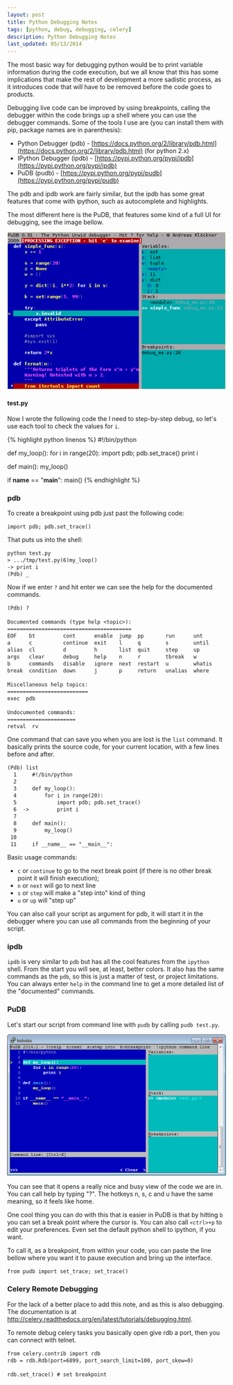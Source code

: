 ```yaml
---
layout: post
title: Python Debugging Notes
tags: [python, debug, debugging, celery]
description: Python Debugging Notes
last_updated: 05/13/2014
---
```


The most basic way for debugging python would be to print variable information
during the code execution, but we all know that this has some implications that
make the rest of development a more sadistic process, as it introduces code
that will have to be removed before the code goes to products.


Debugging live code can be improved by using breakpoints, calling the debugger
within the code brings up a shell where you can use the debugger commands. Some
of the tools I use are (you can install them with pip, package names are in parenthesis):

* Python Debugger (pdb) - [https://docs.python.org/2/library/pdb.html](https://docs.python.org/2/library/pdb.html) (for python 2.x)
* IPython Debugger (ipdb) - [https://pypi.python.org/pypi/ipdb](https://pypi.python.org/pypi/ipdb)
* PuDB (pudb) - [https://pypi.python.org/pypi/pudb](https://pypi.python.org/pypi/pudb)



The pdb and ipdb work are fairly similar, but the ipdb has some great features
that come with ipython, such as autocomplete and highlights.

The most different here is the PuDB, that features some kind of a full UI for
debugging, see the image bellow. 

![](/images/debugging_pudb_screenshot.png)

#### test.py

Now I wrote the following code the I need to step-by-step debug, so let's use
each tool to check the values for `i`.

{% highlight python linenos %}
#!/bin/python
    
def my_loop():
    for i in range(20):
        import pdb; pdb.set_trace()
        print i
    
def main():
    my_loop()
    
if __name__ == "__main__":
    main()
{% endhighlight %}


### pdb

To create a breakpoint using pdb just past the following code:

	import pdb; pdb.set_trace()

That puts us into the shell:

	python test.py
	> .../tmp/test.py(6)my_loop()
	-> print i
	(Pdb) _

Now if we enter `?` and hit enter we can see the help for the documented commands. 

	(Pdb) ?
	
	Documented commands (type help <topic>):
	========================================
	EOF    bt         cont      enable  jump  pp       run      unt
	a      c          continue  exit    l     q        s        until
	alias  cl         d         h       list  quit     step     up
	args   clear      debug     help    n     r        tbreak   w
	b      commands   disable   ignore  next  restart  u        whatis
	break  condition  down      j       p     return   unalias  where
	
	Miscellaneous help topics:
	==========================
	exec  pdb
	
	Undocumented commands:
	======================
	retval  rv

One command that can save you when you are lost is the `list` command. It
basically prints the source code, for your current location, with a few lines
before and after.

	(Pdb) list
	  1     #!/bin/python
	  2
	  3     def my_loop():
	  4         for i in range(20):
	  5             import pdb; pdb.set_trace()
	  6  ->         print i
	  7
	  8     def main():
	  9         my_loop()
	 10
	 11     if __name__ == "__main__":

Basic usage commands:

* `c` or `continue` to go to the next break point (if there is no other break point it will finish execution);
* `n` or `next` will go to next line
* `s` or `step` will make a "step into" kind of thing
* `u` or `up` will "step up"

You can also call your script as argument for pdb, it will start it in the
debugger where you can use all commands from the beginning of your script.


### ipdb

`ipdb` is very similar to `pdb` but has all the cool features from the
`ipython` shell. From the start you will see, at least, better colors. It also
has the same commands as the `pdb`, so this is just a matter of test, or
project limitations. You can always enter `help` in the command line to get a
more detailed list of the "documented" commands.


### PuDB

Let's start our script from command line with `pudb` by calling `pudb test.py`.


![](/images/debugging_pudb_screenshot_2.png)


You can see that it opens a really nice and busy view of the code we are in.
You can call help by typing "?". The hotkeys n, s, c and u have the same
meaning, so it feels like home. 

One cool thing you can do with this that is easier in PuDB is that by hitting
`b` you can set a break point where the cursor is. You can also call `<ctrl>+p`
to edit your preferences. Even set the default python shell to ipython, if you
want.

To call it, as a breakpoint, from within your code, you can paste the line
bellow where you want it to pause execution and bring up the interface.

	from pudb import set_trace; set_trace()
	


### Celery Remote Debugging

For the lack of a better place to add this note, and as this is also debugging.
The documentation is at
http://celery.readthedocs.org/en/latest/tutorials/debugging.html.

To remote debug celery tasks you basically open give rdb a port, then you can
connect with telnet.

	from celery.contrib import rdb
	rdb = rdb.Rdb(port=6899, port_search_limit=100, port_skew=0)
	
	rdb.set_trace() # set breakpoint


